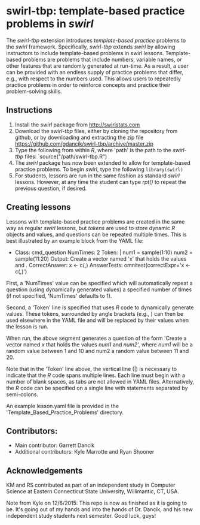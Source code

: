 # swirl-tbp: template-based practice problems in *swirl*

The *swirl-tbp* extension introduces *template-based practice* problems to the *swirl* framework. Specifically, *swirl-tbp* extends *swirl* by allowing instructors to include template-based problems in *swirl* lessons. Template-based problems are problems that include numbers, variable names, or other features that are randomly generated at run-time. As a result, a user can be provided with an endless supply of practice problems that differ, e.g., with respect to the numbers used. This allows users to repeatedly practice problems in order to reinforce concepts and practice their problem-solving skills. 

## Instructions
1. Install the *swirl* package from http://swirlstats.com
2. Download the *swirl-tbp* files, either by cloning the repository from github, or by downloading and extracting the zip file https://github.com/gdancik/swirl-tbp/archive/master.zip
3.  Type the following from within *R*, where 'path' is the path to the *swirl-tbp* files:
	`source("/path/swirl-tbp.R") 
4. The  *swirl* package has now been extended to allow for template-based practice problems. To begin *swirl*, type the following
	`library(swirl)`
5. For students, lessons are run in the same fashion as standard *swirl* lessons. However, at any time the student can type *rpt()* to repeat the previous question, if desired. 
 
## Creating lessons  
Lessons with template-based practice problems are created in the same way as regular *swirl* lessons, but *tokens* are used to store dynamic *R* objects and values, and questions can be repeated multiple times. This is best illustrated by an example block from the YAML file: 

- Class: cmd_question
  NumTimes: 2
  Token: |
    num1 = sample(1:10)
    num2 = sample(11:20)
  Output: Create a vector named 'x' that holds the values <num1> and <num2>.
  CorrectAnswer: x <- c(<num1>,<num2>)
  AnswerTests: omnitest(correctExpr='x <- c(<num1>,<num2>)')


First, a 'NumTimes' value can be specified which will automatically repeat a question (using dynamically generated values) a specified number of times (if not specified, 'NumTimes' defaults to 1).

Second, a 'Token' line is specified that uses *R* code to dynamically generate values. These tokens, surrounded by angle brackets (e.g., <num1>) can then be used elsewhere in the YAML file and will be replaced by their values when the lesson is run. 

When run, the above segment generates a question of the form 'Create a vector named *x* that holds the values *num1* and *num2*', where *num1* will be a random value between 1 and 10 and num2 a random value between 11 and 20. 

Note that in the 'Token' line above, the vertical line (|) is necessary to indicate that the *R* code spans multiple lines. Each line must begin with a number of blank spaces, as tabs are not allowed in YAML files. Alternatively, the *R* code can be specified on a single line with statements separated by semi-colons. 

An example lesson.yaml file is provided in the  'Template_Based_Practice_Problems' directory.

## Contributors:
- Main contributor: Garrett Dancik
- Additional contributors: Kyle Marrotte and Ryan Shooner

## Acknowledgements
KM and RS contributed as part of an independent study in Computer Science at Eastern Connecticut State University, Willimantic, CT,  USA.

Note from Kyle on 12/6/2015:  This repo is now as finished as it is going to be.  It's going out of my hands and into the hands of Dr. Dancik, and his new independent study students next semester.  Good luck, guys!

